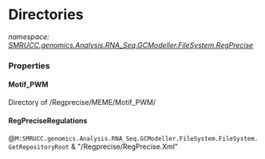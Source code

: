﻿# Directories
_namespace: [SMRUCC.genomics.Analysis.RNA_Seq.GCModeller.FileSystem.RegPrecise](./index.md)_






### Properties

#### Motif_PWM
Directory of /Regprecise/MEME/Motif_PWM/
#### RegPreciseRegulations
@``M:SMRUCC.genomics.Analysis.RNA_Seq.GCModeller.FileSystem.FileSystem.GetRepositoryRoot`` & "/Regprecise/RegPrecise.Xml"
